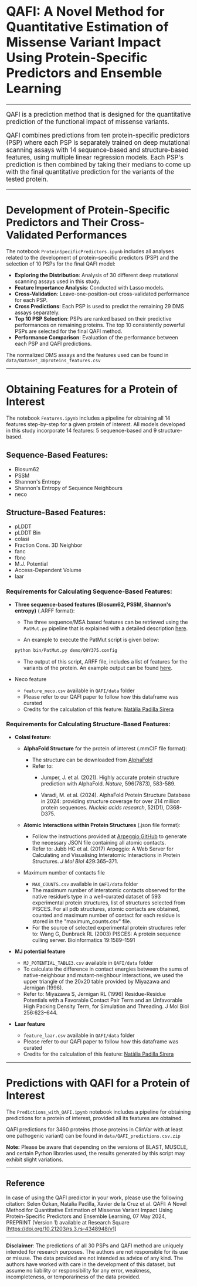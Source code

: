 <h1 style="font-size: 2.5em;">QAFI: A Novel Method for Quantitative Estimation of Missense Variant Impact Using Protein-Specific Predictors and Ensemble Learning</h1>



---

<p style="font-size: 1.2em;">
    QAFI is a prediction method that is designed for the quantitative prediction of the functional impact of missense variants. </p>
<p style="font-size: 1.2em;">    QAFI combines predictions from ten protein-specific predictors (PSP) where each PSP is separately trained on deep mutational scanning assays with 14 sequence-based and structure-based features, using multiple linear regression models. Each PSP's prediction is then combined by taking their medians to come up with the final quantitative prediction for the variants of the tested protein. </p>

---
# Development of Protein-Specific Predictors and Their Cross-Validated Performances

The notebook `ProteinSpecificPredictors.ipynb` includes all analyses related to the development of protein-specific predictors (PSP) and the selection of 10 PSPs for the final QAFI model:

- **Exploring the Distribution**: Analysis of 30 different deep mutational scanning assays used in this study.
- **Feature Importance Analysis**: Conducted with Lasso models.
- **Cross-Validation**: Leave-one-position-out cross-validated performance for each PSP.
- **Cross Predictions**: Each PSP is used to predict the remaining 29 DMS assays separately.
- **Top 10 PSP Selection**: PSPs are ranked based on their predictive performances on remaining proteins. The top 10 consistently powerful PSPs are selected for the final QAFI method.
- **Performance Comparison**: Evaluation of the performance between each PSP and QAFI predictions.

The normalized DMS assays and the features used can be found in `data/Dataset_30proteins_features.csv`

---
# Obtaining Features for a Protein of Interest

The notebook `Features.ipynb` includes a pipeline for obtaining all 14 features step-by-step for a given protein of interest. All models developed in this study incorporate 14 features: 5 sequence-based and 9 structure-based.


## Sequence-Based Features:
- Blosum62
- PSSM
- Shannon's Entropy
- Shannon's Entropy of Sequence Neighbours
- neco

## Structure-Based Features:
- pLDDT
- pLDDT Bin
- colasi
- Fraction Cons. 3D Neighbor
- fanc
- fbnc
- M.J. Potential
- Access-Dependent Volume
- laar

### Requirements for Calculating Sequence-Based Features:

- **Three sequence-based features (Blosum62, PSSM, Shannon's entropy)** (.ARFF format):
    - The three sequence/MSA based features can be retrieved using the `PatMut.py` pipeline that is explained with a detailed description [here](https://github.com/NataliaSirera/patmut).

    - An example to execute the PatMut script is given below:
     ```sh
    python bin/PatMut.py demo/Q9Y375.config
    ```
    - The output of this script, ARFF file, includes a list of features for the variants of the protein. An example output can be found [here](/demo/Q9Y375.arff).
 
- Neco feature
    - `feature_neco.csv` available in `QAFI/data` folder
    - Please refer to our QAFI paper to follow how this dataframe was curated
    - Credits for the calculation of this feature: [Natàlia Padilla Sirera](https://github.com/NataliaSirera)

     
### Requirements for Calculating Structure-Based Features:

- **Colasi feature**:
    - **AlphaFold Structure** for the protein of interest (.mmCIF file format):
        - The structure can be downloaded from [AlphaFold](https://alphafold.ebi.ac.uk)
        - Refer to:
            - Jumper, J. et al. (2021). Highly accurate protein structure prediction with AlphaFold. *Nature*, 596(7873), 583-589.

            - Varadi, M. et al. (2024). AlphaFold Protein Structure Database in 2024: providing structure coverage for over 214 million protein sequences. *Nucleic acids research*, 52(D1), D368-D375.


    - **Atomic Interactions within Protein Structures** (.json file format):
        - Follow the instructions provided at [Arpeggio GitHub](https://github.com/PDBeurope/arpeggio) to generate the necessary JSON file containing all atomic contacts.
        - Refer to: Jubb HC et al. (2017) Arpeggio: A Web Server for Calculating and Visualising Interatomic Interactions in Protein Structures. *J Mol Biol* 429:365–371.
              
    - Maximum number of contacts file
        - `MAX_COUNTS.csv` available in `QAFI/data` folder
        - The maximum number of interatomic contacts observed for the native residue’s type in a well-curated dataset of 593 experimental protein structures, list of structures selected from PISCES. For all pdb structures, atomic contacts are obtained, counted and maximum number of contact for each residue is stored in the "maximum_counts.csv" file.
        - For the source of selected experimental protein structures refer to: Wang G, Dunbrack RL (2003) PISCES: A protein sequence culling server. Bioinformatics 19:1589–1591

- **MJ potential feature**
    - `MJ_POTENTIAL_TABLE3.csv` available in `QAFI/data` folder
    - To calculate the difference in contact energies between the sums of native-neighbour and mutant-neighbour interactions, we used the upper triangle of the 20x20 table provided by Miyazawa and Jernigan (1996).
    - Refer to: Miyazawa S, Jernigan RL (1996) Residue-Residue Potentials with a Favorable Contact Pair Term and an Unfavorable High Packing Density Term, for Simulation and Threading. J Mol Biol 256:623–644.
      
- **Laar feature**
    - `feature_laar.csv` available in `QAFI/data` folder
    - Please refer to our QAFI paper to follow how this dataframe was curated
    - Credits for the calculation of this feature: [Natàlia Padilla Sirera](https://github.com/NataliaSirera)
  
---
# **Predictions with QAFI for a Protein of Interest**

The `Predictions_with_QAFI.ipynb` notebook includes a pipeline for obtaining predictions for a protein of interest, provided all its features are obtained.

QAFI predictions for 3460 proteins (those proteins in ClinVar with at least one pathogenic variant) can be found in `data/QAFI_predictions.csv.zip`


**Note:** Please be aware that depending on the versions of BLAST, MUSCLE, and certain Python libraries used, the results generated by this script may exhibit slight variations.

---

## Reference

In case of using the QAFI predictor in your work, please use the following citation:
Selen Ozkan, Natàlia Padilla, Xavier de la Cruz et al. QAFI: A Novel Method for Quantitative Estimation of Missense Variant Impact Using Protein-Specific Predictors and Ensemble Learning, 07 May 2024, PREPRINT (Version 1) available at Research Square [https://doi.org/10.21203/rs.3.rs-4348948/v1]

---

**Disclaimer**: The predictions of all 30 PSPs and QAFI method are uniquely intended for research purposes. The authors are not responsible for its use or misuse. The data provided are not intended as advice of any kind. The authors have worked with care in the development of this dataset, but assume no liability or responsibility for any error, weakness, incompleteness, or temporariness of the data provided.
